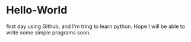 # Hello-World

first day using Github, and I'm tring to learn python. Hope I will be able to write some simple programs soon.
